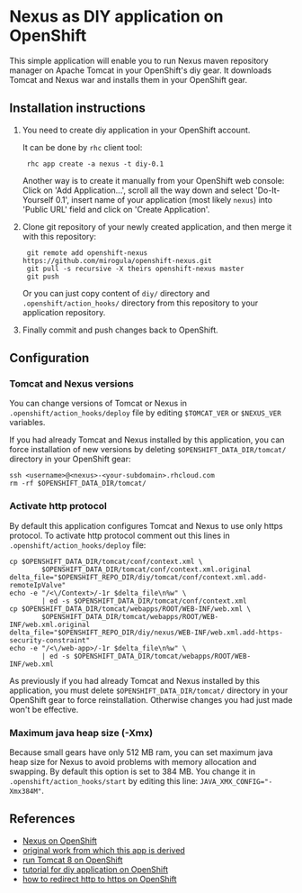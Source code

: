<!--The OpenShift `diy` cartridge documentation can be found at:-->

<!--https://github.com/openshift/origin-server/tree/master/cartridges/openshift-origin-cartridge-diy/README.md-->

Nexus as DIY application on OpenShift
=====================================

This simple application will enable you to run Nexus maven repository manager 
on Apache Tomcat in your OpenShift's diy gear.
It downloads Tomcat and Nexus war and installs them in your OpenShift gear.


Installation instructions
-------------------------
1. You need to create diy application in your OpenShift account.

	It can be done by `rhc` client tool:

		rhc app create -a nexus -t diy-0.1
	
	Another way is to create it manually from your OpenShift web console:  
	Click on 'Add Application...', scroll all the way down and select 'Do-It-Yourself 0.1', 
	insert name of your application (most likely `nexus`) into 'Public URL' field 
	and click on 'Create Application'.
	
2. Clone git repository of your newly created application, and then merge it with 
	this repository:

		git remote add openshift-nexus https://github.com/mirogula/openshift-nexus.git
		git pull -s recursive -X theirs openshift-nexus master 
		git push

	Or you can just copy content of `diy/` directory and `.openshift/action_hooks/` 
	directory from this repository to your application repository.

3. Finally commit and push changes back to OpenShift.


Configuration
-------------

### Tomcat and Nexus versions
You can change versions of Tomcat or Nexus in `.openshift/action_hooks/deploy` 
file by editing `$TOMCAT_VER` or `$NEXUS_VER` variables. 

If you had already Tomcat and Nexus installed by this application, you can force 
installation of new versions by deleting `$OPENSHIFT_DATA_DIR/tomcat/` directory 
in your OpenShift gear:

```
ssh <username>@<nexus>-<your-subdomain>.rhcloud.com
rm -rf $OPENSHIFT_DATA_DIR/tomcat/
```

### Activate http protocol
By default this application configures Tomcat and Nexus to use only https protocol.
To activate http protocol comment out this lines in `.openshift/action_hooks/deploy` 
file:

```
cp $OPENSHIFT_DATA_DIR/tomcat/conf/context.xml \
		$OPENSHIFT_DATA_DIR/tomcat/conf/context.xml.original
delta_file="$OPENSHIFT_REPO_DIR/diy/tomcat/conf/context.xml.add-remoteIpValve"
echo -e "/<\/Context>/-1r $delta_file\n%w" \
		| ed -s $OPENSHIFT_DATA_DIR/tomcat/conf/context.xml
cp $OPENSHIFT_DATA_DIR/tomcat/webapps/ROOT/WEB-INF/web.xml \
		$OPENSHIFT_DATA_DIR/tomcat/webapps/ROOT/WEB-INF/web.xml.original
delta_file="$OPENSHIFT_REPO_DIR/diy/nexus/WEB-INF/web.xml.add-https-security-constraint"
echo -e "/<\/web-app>/-1r $delta_file\n%w" \
		| ed -s $OPENSHIFT_DATA_DIR/tomcat/webapps/ROOT/WEB-INF/web.xml
```

As previously if you had already Tomcat and Nexus installed by this application, 
you must delete `$OPENSHIFT_DATA_DIR/tomcat/` directory in your OpenShift gear 
to force reinstallation. Otherwise changes you had just made won't be effective.

### Maximum java heap size (-Xmx)
Because small gears have only 512 MB ram, you can set maximum java heap size for 
Nexus to avoid problems with memory allocation and swapping. By default this option 
is set to 384 MB. You change it in `.openshift/action_hooks/start` by editing this 
line: `JAVA_XMX_CONFIG="-Xmx384M"`.


References
----------
 * [Nexus on OpenShift](https://www.openshift.com/blogs/nexus-repository-manager-in-the-cloud-for-free-with-openshift)
 * [original work from which this app is derived](https://github.com/shekhargulati/nexus)
 * [run Tomcat 8 on OpenShift](https://www.openshift.com/blogs/how-to-run-apache-tomcat-8-on-openshift)
 * [tutorial for diy application on OpenShift](https://www.openshift.com/developers/do-it-yourself)
 * [how to redirect http to https on OpenShift](https://www.openshift.com/kb/kb-e1044-how-to-redirect-traffic-to-https)
